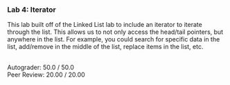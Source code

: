 ### Lab 4: Iterator

This lab built off of the Linked List lab to include an iterator to iterate through the list. This allows us to not only access the head/tail pointers, but anywhere in the list. For example, you could search for specific data in the list, add/remove in the middle of the list, replace items in the list, etc.

<br />
Autograder:  50.0 / 50.0 
<br />
Peer Review: 20.00 / 20.00

